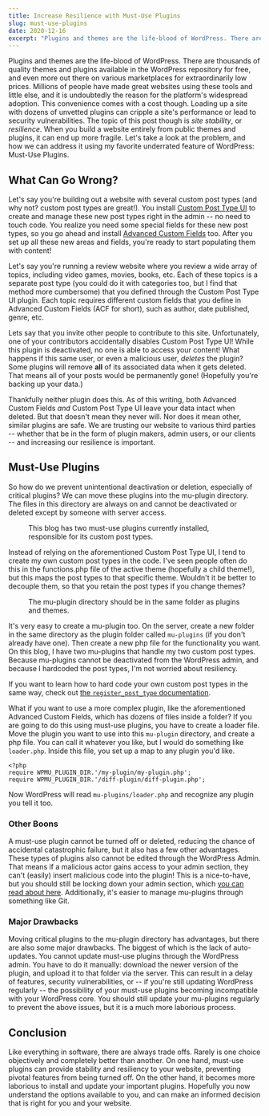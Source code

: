 ```yaml
---
title: Increase Resilience with Must-Use Plugins
slug: must-use-plugins
date: 2020-12-16
excerpt: "Plugins and themes are the life-blood of WordPress. There are thousands of quality themes and plugins available in the WordPress repository for free, and even more out there on various marketplaces for extraordinarily low prices. Millions of people have made great websites using these tools and little else, and it is undoubtedly the reason for […]"
---
```


Plugins and themes are the life-blood of WordPress. There are thousands of quality themes and plugins available in the WordPress repository for free, and even more out there on various marketplaces for extraordinarily low prices. Millions of people have made great websites using these tools and little else, and it is undoubtedly the reason for the platform's widespread adoption. This convenience comes with a cost though. Loading up a site with dozens of unvetted plugins can cripple a site's performance or lead to security vulnerabilities. The topic of this post though is _site stability_, or _resilience_. When you build a website entirely from public themes and plugins, it can end up more fragile. Let's take a look at the problem, and how we can address it using my favorite underrated feature of WordPress: Must-Use Plugins.

## What Can Go Wrong?

Let's say you're building out a website with several custom post types (and why not? custom post types are great!). You install [Custom Post Type UI](https://wordpress.org/plugins/custom-post-type-ui/) to create and manage these new post types right in the admin -- no need to touch code. You realize you need some special fields for these new post types, so you go ahead and install [Advanced Custom Fields](https://www.advancedcustomfields.com/) too. After you set up all these new areas and fields, you're ready to start populating them with content!

Let's say you're running a review website where you review a wide array of topics, including video games, movies, books, etc. Each of these topics is a separate post type (you could do it with categories too, but I find that method more cumbersome) that you defined through the Custom Post Type UI plugin. Each topic requires different custom fields that you define in Advanced Custom Fields (ACF for short), such as author, date published, genre, etc.

Lets say that you invite other people to contribute to this site. Unfortunately, one of your contributors accidentally disables Custom Post Type UI! While this plugin is deactivated, no one is able to access your content! What happens if this same user, or even a malicious user, _deletes_ the plugin? Some plugins will remove **all** of its associated data when it gets deleted. That means all of your posts would be permanently gone! (Hopefully you're backing up your data.)

Thankfully neither plugin does this. As of this writing, both Advanced Custom Fields _and_ Custom Post Type UI leave your data intact when deleted. But that doesn't mean they never will. Nor does it mean other, similar plugins are safe. We are trusting our website to various third parties -- whether that be in the form of plugin makers, admin users, or our clients -- and increasing our resilience is important.

## Must-Use Plugins

So how do we prevent unintentional deactivation or deletion, especially of critical plugins? We can move these plugins into the mu-plugin directory. The files in this directory are always on and cannot be deactivated or deleted except by someone with server access.

<figure>
  <img src="/images/muplugins-onsite-cpt.png" alt="">
  <figcaption>This blog has two must-use plugins currently installed, responsible for its custom post types.</figcaption>
</figure>

Instead of relying on the aforementioned Custom Post Type UI, I tend to create my own custom post types in the code. I've seen people often do this in the functions.php file of the active theme (hopefully a child theme!), but this maps the post types to that specific theme. Wouldn't it be better to decouple them, so that you retain the post types if you change themes?

<figure>
  <img src="/images/muplugin-directory.png" alt="">
  <figcaption>The mu-plugin directory should be in the same folder as plugins and themes.</figcaption>
</figure>

It's very easy to create a mu-plugin too. On the server, create a new folder in the same directory as the plugin folder called `mu-plugins` (if you don't already have one). Then create a new php file for the functionality you want. On this blog, I have two mu-plugins that handle my two custom post types. Because mu-plugins cannot be deactivated from the WordPress admin, and because I hardcoded the post types, I'm not worried about resiliency.

If you want to learn how to hard code your own custom post types in the same way, check out [the `register_post_type` documentation](https://developer.wordpress.org/reference/functions/register_post_type/).

What if you want to use a more complex plugin, like the aforementioned Advanced Custom Fields, which has dozens of files inside a folder? If you are going to do this using must-use plugins, you have to create a loader file. Move the plugin you want to use into this `mu-plugin` directory, and create a php file. You can call it whatever you like, but I would do something like `loader.php`. Inside this file, you set up a map to any plugin you'd like.

```
<?php
require WPMU_PLUGIN_DIR.'/my-plugin/my-plugin.php';
require WPMU_PLUGIN_DIR.'/diff-plugin/diff-plugin.php';
```

Now WordPress will read `mu-plugins/loader.php` and recognize any plugin you tell it too.

### Other Boons

A must-use plugin cannot be turned off or deleted, reducing the chance of accidental catastrophic failure, but it also has a few other advantages. These types of plugins also cannot be edited through the WordPress Admin. That means if a malicious actor gains access to your admin section, they can't (easily) insert malicious code into the plugin! This is a nice-to-have, but you should still be locking down your admin section, which [you can read about here](https://caseyjamesperno.com/blog/how-to-secure-the-wordpress-admin). Additionally, it's easier to manage mu-plugins through something like Git.

### Major Drawbacks

Moving critical plugins to the mu-plugin directory has advantages, but there are also some major drawbacks. The biggest of which is the lack of auto-updates. You cannot update must-use plugins through the WordPress admin. You have to do it manually: download the newer version of the plugin, and upload it to that folder via the server. This can result in a delay of features, security vulnerabilities, or -- if you're still updating WordPress regularly -- the possibility of your must-use plugins becoming incompatible with your WordPress core. You should still update your mu-plugins regularly to prevent the above issues, but it is a much more laborious process.

## Conclusion

Like everything in software, there are always trade offs. Rarely is one choice objectively and completely better than another. On one hand, must-use plugins can provide stability and resiliency to your website, preventing pivotal features from being turned off. On the other hand, it becomes more laborious to install and update your important plugins. Hopefully you now understand the options available to you, and can make an informed decision that is right for you and your website.